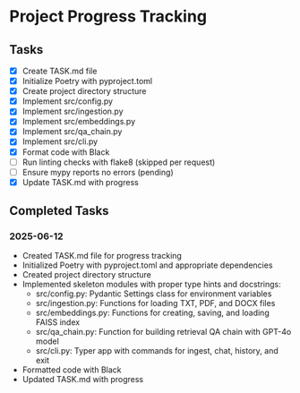 # Project Progress Tracking

## Tasks

- [x] Create TASK.md file
- [x] Initialize Poetry with pyproject.toml
- [x] Create project directory structure
- [x] Implement src/config.py
- [x] Implement src/ingestion.py
- [x] Implement src/embeddings.py
- [x] Implement src/qa_chain.py
- [x] Implement src/cli.py
- [x] Format code with Black
- [ ] Run linting checks with flake8 (skipped per request)
- [ ] Ensure mypy reports no errors (pending)
- [x] Update TASK.md with progress

## Completed Tasks

### 2025-06-12
- Created TASK.md file for progress tracking
- Initialized Poetry with pyproject.toml and appropriate dependencies
- Created project directory structure
- Implemented skeleton modules with proper type hints and docstrings:
  - src/config.py: Pydantic Settings class for environment variables
  - src/ingestion.py: Functions for loading TXT, PDF, and DOCX files
  - src/embeddings.py: Functions for creating, saving, and loading FAISS index
  - src/qa_chain.py: Function for building retrieval QA chain with GPT-4o model
  - src/cli.py: Typer app with commands for ingest, chat, history, and exit
- Formatted code with Black
- Updated TASK.md with progress
